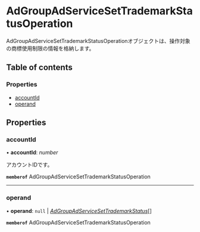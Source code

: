 # AdGroupAdServiceSetTrademarkStatusOperation


<div lang=\"ja\">AdGroupAdServiceSetTrademarkStatusOperationオブジェクトは、操作対象の商標使用制限の情報を格納します。</div> 

## Table of contents

### Properties

- [accountId](adgroupadservicesettrademarkstatusoperation.md#accountid)
- [operand](adgroupadservicesettrademarkstatusoperation.md#operand)

## Properties

### accountId

• **accountId**: *number*

<div lang=\"ja\">アカウントIDです。</div> 

**`memberof`** AdGroupAdServiceSetTrademarkStatusOperation

___

### operand

• **operand**: ``null`` \| [*AdGroupAdServiceSetTrademarkStatus*](adgroupadservicesettrademarkstatus.md)[]

**`memberof`** AdGroupAdServiceSetTrademarkStatusOperation

